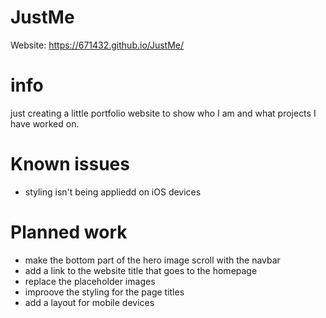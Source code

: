 # JustMe

Website: https://671432.github.io/JustMe/

# info

just creating a little portfolio website to show who I am and what projects I have worked on.

# Known issues

- styling isn't being appliedd on iOS devices

# Planned work

- make the bottom part of the hero image scroll with the navbar
- add a link to the website title that goes to the homepage
- replace the placeholder images
- improove the styling for the page titles
- add a layout for mobile devices
